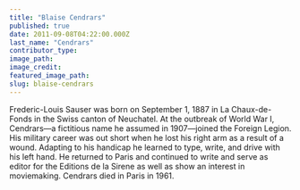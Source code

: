 ```yaml
---
title: "Blaise Cendrars"
published: true
date: 2011-09-08T04:22:00.000Z
last_name: "Cendrars"
contributor_type:
image_path:
image_credit:
featured_image_path:
slug: blaise-cendrars
---
```


Frederic-Louis Sauser was born on September 1, 1887 in La Chaux-de-Fonds in the Swiss canton of Neuchatel. At the outbreak of World War I, Cendrars—a fictitious name he assumed in 1907—joined the Foreign Legion. His military career was out short when he lost his right arm as a result of a wound. Adapting to his handicap he learned to type, write, and drive with his left hand. He returned to Paris and continued to write and serve as editor for the Editions de la Sirene as well as show an interest in moviemaking. Cendrars died in Paris in 1961.

